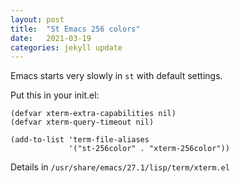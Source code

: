 ```yaml
---
layout: post
title:  "St Emacs 256 colors"
date:   2021-03-19
categories: jekyll update
---
```


Emacs starts very slowly in `st` with default settings.

Put this in your init.el:

```
(defvar xterm-extra-capabilities nil)
(defvar xterm-query-timeout nil)

(add-to-list 'term-file-aliases
             '("st-256color" . "xterm-256color"))
```

Details in `/usr/share/emacs/27.1/lisp/term/xterm.el`
